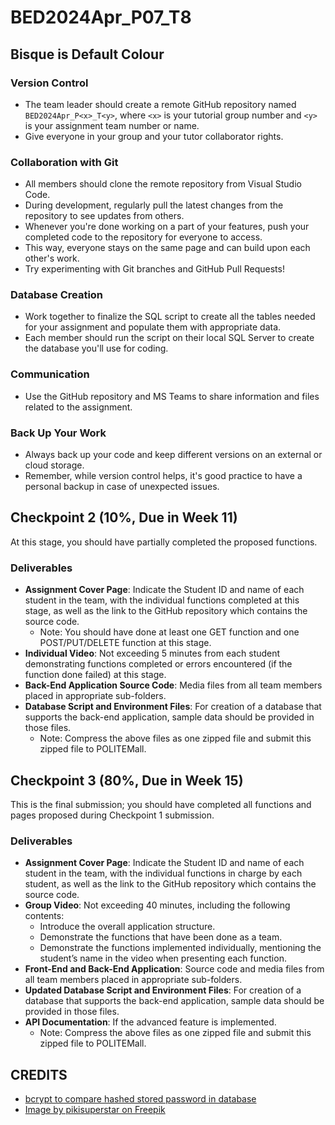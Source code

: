 # BED2024Apr_P07_T8

## Bisque is Default Colour

### Version Control
- The team leader should create a remote GitHub repository named `BED2024Apr_P<x>_T<y>`, where `<x>` is your tutorial group number and `<y>` is your assignment team number or name.
- Give everyone in your group and your tutor collaborator rights.

### Collaboration with Git
- All members should clone the remote repository from Visual Studio Code.
- During development, regularly pull the latest changes from the repository to see updates from others.
- Whenever you're done working on a part of your features, push your completed code to the repository for everyone to access.
- This way, everyone stays on the same page and can build upon each other's work.
- Try experimenting with Git branches and GitHub Pull Requests!

### Database Creation
- Work together to finalize the SQL script to create all the tables needed for your assignment and populate them with appropriate data.
- Each member should run the script on their local SQL Server to create the database you'll use for coding.

### Communication
- Use the GitHub repository and MS Teams to share information and files related to the assignment.

### Back Up Your Work
- Always back up your code and keep different versions on an external or cloud storage.
- Remember, while version control helps, it's good practice to have a personal backup in case of unexpected issues.

## Checkpoint 2 (10%, Due in Week 11)
At this stage, you should have partially completed the proposed functions.

### Deliverables
- **Assignment Cover Page**: Indicate the Student ID and name of each student in the team, with the individual functions completed at this stage, as well as the link to the GitHub repository which contains the source code.
  - Note: You should have done at least one GET function and one POST/PUT/DELETE function at this stage.
- **Individual Video**: Not exceeding 5 minutes from each student demonstrating functions completed or errors encountered (if the function done failed) at this stage.
- **Back-End Application Source Code**: Media files from all team members placed in appropriate sub-folders.
- **Database Script and Environment Files**: For creation of a database that supports the back-end application, sample data should be provided in those files.
  - Note: Compress the above files as one zipped file and submit this zipped file to POLITEMall.

## Checkpoint 3 (80%, Due in Week 15)
This is the final submission; you should have completed all functions and pages proposed during Checkpoint 1 submission.

### Deliverables
- **Assignment Cover Page**: Indicate the Student ID and name of each student in the team, with the individual functions in charge by each student, as well as the link to the GitHub repository which contains the source code.
- **Group Video**: Not exceeding 40 minutes, including the following contents:
  - Introduce the overall application structure.
  - Demonstrate the functions that have been done as a team.
  - Demonstrate the functions implemented individually, mentioning the student’s name in the video when presenting each function.
- **Front-End and Back-End Application**: Source code and media files from all team members placed in appropriate sub-folders.
- **Updated Database Script and Environment Files**: For creation of a database that supports the back-end application, sample data should be provided in those files.
- **API Documentation**: If the advanced feature is implemented.
  - Note: Compress the above files as one zipped file and submit this zipped file to POLITEMall.

## CREDITS
- [bcrypt to compare hashed stored password in database](https://stackoverflow.com/questions/40076638/compare-passwords-bcryptjs)
- <a href="https://www.freepik.com/free-vector/hand-drawn-glossary-illustration_41099328.htm#fromView=search&page=1&position=4&uuid=6caa4ec3-e237-437b-b17f-5bdb2c55dbef">Image by pikisuperstar on Freepik</a>
